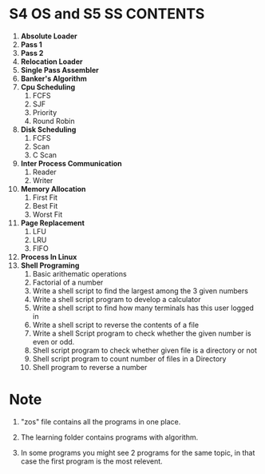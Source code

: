 # S4 OS and S5 SS CONTENTS
1. __Absolute Loader__
1. __Pass 1__
1. __Pass 2__
1. __Relocation Loader__
1. __Single Pass Assembler__
1. __Banker's Algorithm__
1. __Cpu Scheduling__
    1. FCFS
    1. SJF
    1. Priority
    1. Round Robin
1. __Disk Scheduling__
    1. FCFS
    2. Scan
    3. C Scan
1. __Inter Process Communication__
    1. Reader 
    2. Writer
1. __Memory Allocation__
    1. First Fit
    1. Best Fit
    1. Worst Fit
1. __Page Replacement__
    1. LFU
    1. LRU
    1. FIFO
1. __Process In Linux__
1. __Shell Programing__
    1. Basic arithematic operations
    1. Factorial of a number
    1. Write a shell script to find the largest among the 3 given numbers
    1. Write a shell script program to develop a calculator
    1. Write a shell script to find how many terminals has this user logged in
    1. Write a shell script to reverse the contents of a file 
    1. Write a shell Script program to check whether the given number is even or odd.
    1. Shell script program to check whether given file is a directory or not
    1. Shell script program to count number of files in a Directory
    1. Shell program to reverse a number

# Note
1. "zos" file contains all the programs in one place.

1. The learning folder contains programs with algorithm.

1. In some programs you might see 2 programs for the same topic, in that case the first program is the most relevent.
